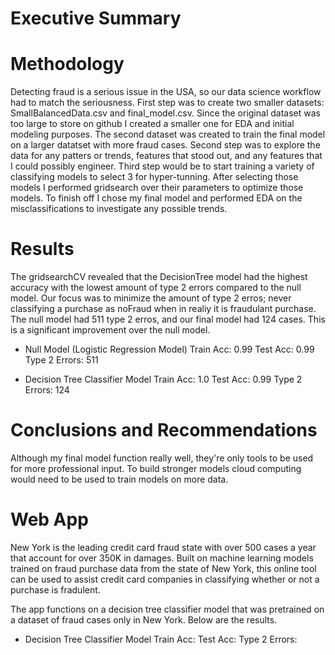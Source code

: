 # Executive Summary
# Methodology
Detecting fraud is a serious issue in the USA, so our data science workflow had to match the seriousness. First step was to create two smaller datasets: SmallBalancedData.csv and final_model.csv. Since the original dataset was too large to store on github I created a smaller one for EDA and initial modeling purposes. The second dataset was created to train the final model on a larger datatset with more fraud cases. Second step was to explore the data for any patters or trends, features that stood out, and any features that I could possibly engineer. Third step would be to start training a variety of classifying models to select 3 for hyper-tunning. After selecting those models I performed gridsearch over their parameters to optimize those models. To finish off I chose my final model and performed EDA on the misclassifications to investigate any possible trends.
# Results
The gridsearchCV revealed that the DecisionTree model had the highest accuracy with the lowest amount of type 2 errors compared to the null model. Our focus was to minimize the amount of type 2 erros; never classifying a purchase as noFraud when in realiy it is fraudulant purchase. The null model had 511 type 2 erros, and our final model had 124 cases. This is a significant improvement over the null model.
- Null Model (Logistic Regression Model)
Train Acc: 0.99
Test Acc: 0.99
Type 2 Errors: 511

- Decision Tree Classifier Model
Train Acc: 1.0
Test Acc: 0.99
Type 2 Errors: 124
# Conclusions and Recommendations
Although my final model function really well, they're only tools to be used for more professional input. To build stronger models cloud computing would need to be used to train models on more data. 
# Web App
New York is the leading credit card fraud state with over 500 cases a year that account for over 350K in damages. Built on machine learning models trained on fraud purchase data from the state of New York, this online tool can be used to assist credit card companies in classifying whether or not a purchase is fradulent.

The app functions on a decision tree classifier model that was pretrained on a dataset of fraud cases only in New York. Below are the results.

- Decision Tree Classifier Model 
Train Acc: 
Test Acc:
Type 2 Errors:
